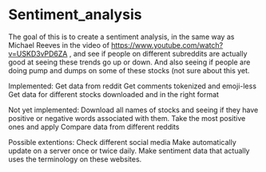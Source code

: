# Sentiment_analysis
 
The goal of this is to create a sentiment analysis, in the same way as Michael Reeves in the video of https://www.youtube.com/watch?v=USKD3vPD6ZA , and see if people on different subreddits are actually good at seeing these trends go up or down. And also seeing if people are doing pump and dumps on some of these stocks (not sure about this yet. 

Implemented:
Get data from reddit
Get comments tokenized and emoji-less
Get data for different stocks downloaded and in the right format


Not yet implemented:
Download all names of stocks and seeing if they have positive or negative words associated with them. 
Take the most positive ones and apply 
Compare data from different reddits

Possible extentions:
Check different social media
Make automatically update on a server once or twice daily. 
Make sentiment data that actually uses the terminology on these websites. 
